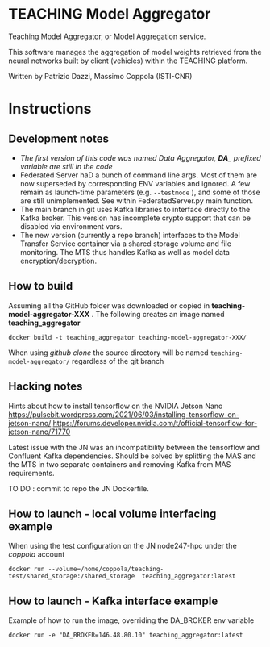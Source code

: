 # TEACHING Model Aggregator
Teaching Model Aggregator, or Model Aggregation service.

This software manages the aggregation of model weights retrieved from the neural networks built by client (vehicles) within the TEACHING platform.

Written by Patrizio Dazzi, Massimo Coppola (ISTI-CNR)

# Instructions

## Development notes
 - _The first version of this code was named Data Aggregator,  **DA\_** prefixed variable are still in the code_
 - Federated Server haD a bunch of command line args.
Most of them are now superseded by corresponding ENV variables and ignored. 
A few remain as launch-time parameters (e.g. `--testmode` ), and some of those are still unimplemented.
See within FederatedServer.py main function.
 - The main branch in git uses Kafka libraries to interface directly to the Kafka broker. This version has incomplete crypto support that can be disabled via environment vars.
 - The new version (currently a repo branch) interfaces to the Model Transfer Service container via a shared storage volume and file monitoring. The MTS thus handles Kafka as well as model data encryption/decryption.

## How to build
Assuming all the GitHub folder was downloaded or copied in **teaching-model-aggregator-XXX** . 
The following creates an image named **teaching_aggregator**

`docker build -t teaching_aggregator teaching-model-aggregator-XXX/`

When using *github clone* the source directory will be named `teaching-model-aggregator/` regardless of the git branch

## Hacking notes
Hints about how to install tensorflow on the NVIDIA Jetson Nano
https://pulsebit.wordpress.com/2021/06/03/installing-tensorflow-on-jetson-nano/
https://forums.developer.nvidia.com/t/official-tensorflow-for-jetson-nano/71770

Latest issue with the JN was an incompatibility between the tensorflow and Confluent Kafka dependencies. Should be solved by splitting the MAS and the MTS in two separate containers and removing Kafka from MAS requirements.

TO DO : commit to repo the JN Dockerfile.

## How to launch - local volume interfacing example
When using the test configuration on the JN node247-hpc under the *coppola* account

`docker run --volume=/home/coppola/teaching-test/shared_storage:/shared_storage  teaching_aggregator:latest`

## How to launch - Kafka interface example
Example of how to run the image, overriding the DA_BROKER env variable
    
`docker run -e "DA_BROKER=146.48.80.10" teaching_aggregator:latest`
